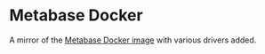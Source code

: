 # Metabase Docker

A mirror of the [Metabase Docker image](https://hub.docker.com/r/metabase/metabase) with various drivers added.
